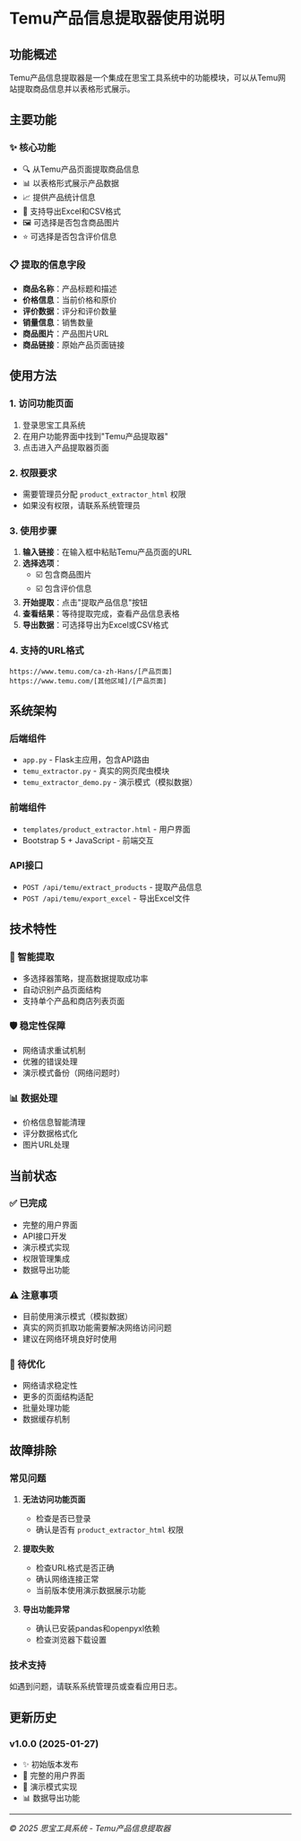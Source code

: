 # Temu产品信息提取器使用说明

## 功能概述

Temu产品信息提取器是一个集成在思宝工具系统中的功能模块，可以从Temu网站提取商品信息并以表格形式展示。

## 主要功能

### ✨ 核心功能
- 🔍 从Temu产品页面提取商品信息
- 📊 以表格形式展示产品数据
- 📈 提供产品统计信息
- 📁 支持导出Excel和CSV格式
- 🖼️ 可选择是否包含商品图片
- ⭐ 可选择是否包含评价信息

### 📋 提取的信息字段
- **商品名称**：产品标题和描述
- **价格信息**：当前价格和原价
- **评价数据**：评分和评价数量
- **销量信息**：销售数量
- **商品图片**：产品图片URL
- **商品链接**：原始产品页面链接

## 使用方法

### 1. 访问功能页面
1. 登录思宝工具系统
2. 在用户功能界面中找到"Temu产品提取器"
3. 点击进入产品提取器页面

### 2. 权限要求
- 需要管理员分配 `product_extractor_html` 权限
- 如果没有权限，请联系系统管理员

### 3. 使用步骤
1. **输入链接**：在输入框中粘贴Temu产品页面的URL
2. **选择选项**：
   - ☑️ 包含商品图片
   - ☑️ 包含评价信息
3. **开始提取**：点击"提取产品信息"按钮
4. **查看结果**：等待提取完成，查看产品信息表格
5. **导出数据**：可选择导出为Excel或CSV格式

### 4. 支持的URL格式
```
https://www.temu.com/ca-zh-Hans/[产品页面]
https://www.temu.com/[其他区域]/[产品页面]
```

## 系统架构

### 后端组件
- `app.py` - Flask主应用，包含API路由
- `temu_extractor.py` - 真实的网页爬虫模块
- `temu_extractor_demo.py` - 演示模式（模拟数据）

### 前端组件
- `templates/product_extractor.html` - 用户界面
- Bootstrap 5 + JavaScript - 前端交互

### API接口
- `POST /api/temu/extract_products` - 提取产品信息
- `POST /api/temu/export_excel` - 导出Excel文件

## 技术特性

### 🚀 智能提取
- 多选择器策略，提高数据提取成功率
- 自动识别产品页面结构
- 支持单个产品和商店列表页面

### 🛡️ 稳定性保障
- 网络请求重试机制
- 优雅的错误处理
- 演示模式备份（网络问题时）

### 📊 数据处理
- 价格信息智能清理
- 评分数据格式化
- 图片URL处理

## 当前状态

### ✅ 已完成
- 完整的用户界面
- API接口开发
- 演示模式实现
- 权限管理集成
- 数据导出功能

### ⚠️ 注意事项
- 目前使用演示模式（模拟数据）
- 真实的网页抓取功能需要解决网络访问问题
- 建议在网络环境良好时使用

### 🔧 待优化
- 网络请求稳定性
- 更多的页面结构适配
- 批量处理功能
- 数据缓存机制

## 故障排除

### 常见问题

1. **无法访问功能页面**
   - 检查是否已登录
   - 确认是否有 `product_extractor_html` 权限

2. **提取失败**
   - 检查URL格式是否正确
   - 确认网络连接正常
   - 当前版本使用演示数据展示功能

3. **导出功能异常**
   - 确认已安装pandas和openpyxl依赖
   - 检查浏览器下载设置

### 技术支持
如遇到问题，请联系系统管理员或查看应用日志。

## 更新历史

### v1.0.0 (2025-01-27)
- ✨ 初始版本发布
- 📱 完整的用户界面
- 🔧 演示模式实现
- 📊 数据导出功能

---

*© 2025 思宝工具系统 - Temu产品信息提取器* 